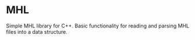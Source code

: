 # MHL

Simple MHL library for C++. Basic functionality for reading and parsing MHL files into a data structure.
